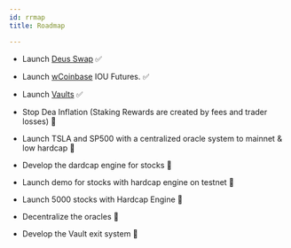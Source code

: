 ```yaml
---
id: rrmap
title: Roadmap

---
```


- Launch [Deus Swap](https://app.deus.finance/swap/) ✅ 

- Launch [wCoinbase](https://etherscan.io/token/0x4185cf99745b2a20727b37ee798193dd4a56cdfa) IOU Futures. ✅ 

- Launch [Vaults](https://app.deus.finance/vaults) ✅ 

- Stop Dea Inflation (Staking Rewards are created by fees and trader losses) 🚧

- Launch TSLA and SP500 with a centralized oracle system to mainnet & low hardcap 🚧

- Develop the dardcap engine for stocks 🚧

- Launch demo for stocks with hardcap engine on testnet 🚧

- Launch 5000 stocks with Hardcap Engine 🚧

- Decentralize the oracles 🚧

- Develop the Vault exit system 🚧